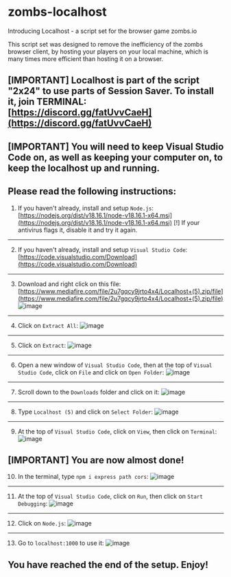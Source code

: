 # zombs-localhost
Introducing Localhost - a script set for the browser game zombs.io

This script set was designed to remove the inefficiency of the zombs browser client, by hosting your players on your local machine, which is many times more efficient than hosting it on a browser.

[IMPORTANT] Localhost is part of the script "2x24" to use parts of Session Saver. To install it, join TERMINAL: [https://discord.gg/fatUvvCaeH](https://discord.gg/fatUvvCaeH)
-

[IMPORTANT] You will need to keep Visual Studio Code on, as well as keeping your computer on, to keep the localhost up and running.
-

Please read the following instructions:
------------------------------------------------------
1. If you haven't already, install and setup `Node.js`: [https://nodejs.org/dist/v18.16.1/node-v18.16.1-x64.msi](https://nodejs.org/dist/v18.16.1/node-v18.16.1-x64.msi)
[!] If your antivirus flags it, disable it and try it again.
------------------------------------------------------
2. If you haven't already, install and setup `Visual Studio Code`: [https://code.visualstudio.com/Download](https://code.visualstudio.com/Download)
------------------------------------------------------
3. Download and right click on this file: [https://www.mediafire.com/file/2u7gqcy9jrto4x4/Localhost+(5).zip/file](https://www.mediafire.com/file/2u7gqcy9jrto4x4/Localhost+(5).zip/file)
![image](https://github.com/LBBZombs/zombs-localhost/assets/139074757/1fa69ba5-d19a-4c0b-a0f2-0b7edbead681)
------------------------------------------------------
4. Click on `Extract All`:
![image](https://github.com/LBBZombs/zombs-localhost/assets/139074757/05802fd6-a3d9-43a8-99b9-fb1a43c19817)
------------------------------------------------------
5. Click on `Extract`:
![image](https://github.com/LBBZombs/zombs-localhost/assets/139074757/c04b9ad6-9688-4f8d-8f9b-f8f38aee5fa6)
------------------------------------------------------
6. Open a new window of `Visual Studio Code`, then at the top of `Visual Studio Code`, click on `File` and click on `Open Folder`:
![image](https://github.com/LBBZombs/zombs-localhost/assets/139074757/b5698b21-f3dd-4ae1-99e0-6a7b815b0c93)
------------------------------------------------------
7. Scroll down to the `Downloads` folder and click on it:
![image](https://github.com/LBBZombs/zombs-localhost/assets/139074757/d26521ca-e483-45c8-b542-230db0ef00bb)
------------------------------------------------------
8. Type `Localhost (5)` and click on `Select Folder`:
![image](https://github.com/LBBZombs/zombs-localhost/assets/139074757/deaedd2e-d081-47aa-ac56-a8c4dbf6f208)
------------------------------------------------------
9. At the top of `Visual Studio Code`, click on `View`, then click on `Terminal`:
![image](https://github.com/LBBZombs/zombs-localhost/assets/139074757/ecfafec1-6cf9-4613-8246-8abcf367046e)

[IMPORTANT] You are now almost done!
------------------------------------------------------
10. In the terminal, type `npm i express path cors`:
![image](https://github.com/LBBZombs/zombs-localhost/assets/139074757/74df5908-b3f1-4d5b-b13c-ce614e105fad)
------------------------------------------------------
11. At the top of `Visual Studio Code`, click on `Run`, then click on `Start Debugging`:
![image](https://github.com/LBBZombs/zombs-session-saver/assets/139074757/10401b81-8a62-4dbd-86a9-1dc8932e615c)
------------------------------------------------------
12. Click on `Node.js`:
![image](https://github.com/LBBZombs/zombs-session-saver/assets/139074757/3be9bd11-b7e0-4b55-9231-4b00adc50c4b)
------------------------------------------------------
13. Go to `localhost:1000` to use it:
![image](https://github.com/LBBZombs/zombs-localhost/assets/139074757/4d610ccf-d511-4cf9-9699-3a5a5a12a0e0)

You have reached the end of the setup. Enjoy!
------------------------------------------------------






